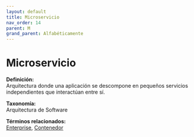 ```yaml
---
layout: default
title: Microservicio
nav_order: 14
parent: M
grand_parent: Alfabéticamente
---
```


# Microservicio

**Definición:**  
Arquitectura donde una aplicación se descompone en pequeños servicios independientes que interactúan entre sí.

**Taxonomía:**  
Arquitectura de Software

**Términos relacionados:**  
[Enterprise](https://maleniski.github.io/diccionario-angl-tec-mx/docs/alfabeticamente/E/enterprise.html), [Contenedor](https://maleniski.github.io/diccionario-angl-tec-mx/docs/alfabeticamente/C/contenedor.html)
